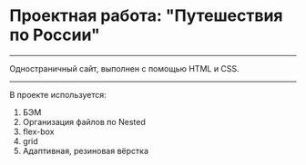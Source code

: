 # Проектная работа: "Путешествия по России"

***
Одностраничный сайт, выполнен с помощью HTML и CSS.

***
В проекте используется:
1. БЭМ
2. Организация файлов по Nested
3. flex-box
4. grid
5. Адаптивная, резиновая вёрстка
